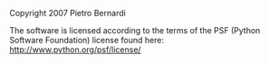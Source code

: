 Copyright 2007 Pietro Bernardi

The software is licensed according to the terms of the PSF (Python Software Foundation) license found here: http://www.python.org/psf/license/